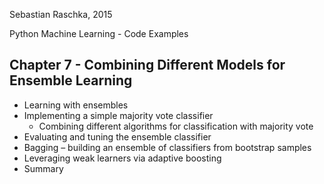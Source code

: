 Sebastian Raschka, 2015

Python Machine Learning - Code Examples

## Chapter 7 - Combining Different Models for Ensemble Learning


- Learning with ensembles
- Implementing a simple majority vote classifier
  - Combining different algorithms for classification with majority vote
- Evaluating and tuning the ensemble classifier
- Bagging – building an ensemble of classifiers from bootstrap samples
- Leveraging weak learners via adaptive boosting
- Summary